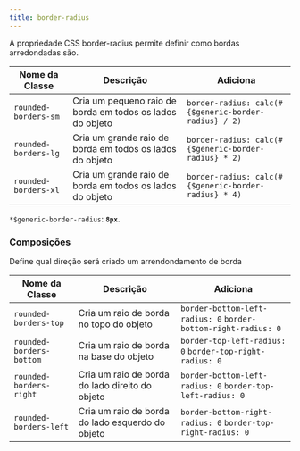 ```yaml
---
title: border-radius
---
```


A propriedade CSS border-radius permite definir como bordas arredondadas são.

| **Nome da Classe** |                       **Descrição**                       |                     **Adiciona**                   |
|--------------------|-----------------------------------------------------------|----------------------------------------------------|
|`rounded-borders-sm`| Cria um pequeno raio de borda em todos os lados do objeto |`border-radius: calc(#{$generic-border-radius} / 2)`|
|`rounded-borders-lg`| Cria um grande raio de borda em todos os lados do objeto  |`border-radius: calc(#{$generic-border-radius} * 2)`|
|`rounded-borders-xl`| Cria um grande raio de borda em todos os lados do objeto  |`border-radius: calc(#{$generic-border-radius} * 4)`|

`*$generic-border-radius`: **`8px`**.

### Composições
Define qual direção será criado um arrendondamento de borda

|   **Nome da Classe**   |                  **Descrição**                  |                       **Adiciona**                           |
|------------------------|-------------------------------------------------|--------------------------------------------------------------|
|`rounded-borders-top`   | Cria um raio de borda no topo do objeto         |`border-bottom-left-radius: 0` `border-bottom-right-radius: 0`|
|`rounded-borders-bottom`| Cria um raio de borda na base do objeto         |`border-top-left-radius: 0` `border-top-right-radius: 0`      |
|`rounded-borders-right` | Cria um raio de borda do lado direito do objeto |`border-bottom-left-radius: 0` `border-top-left-radius: 0`    |
|`rounded-borders-left`  | Cria um raio de borda do lado esquerdo do objeto|`border-bottom-right-radius: 0` `border-top-right-radius: 0`  |

